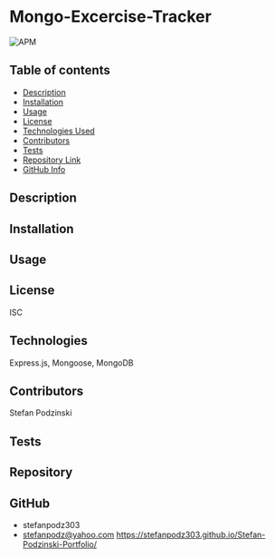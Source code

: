 # Mongo-Excercise-Tracker

![APM](https://img.shields.io/badge/license-ISC-blue)


## Table of contents
- [Description](#Description)
- [Installation](#Installation)
- [Usage](#Usage)
- [License](#License)
- [Technologies Used](#Technologies)
- [Contributors](#Contributors)
- [Tests](#Tests)
- [Repository Link](#Repository)
- [GitHub Info](#GitHub) 

## Description 


## Installation


## Usage


## License
ISC

## Technologies
Express.js, Mongoose, MongoDB

## Contributors
Stefan Podzinski 


## Tests


## Repository


## GitHub
- stefanpodz303
- stefanpodz@yahoo.com
https://stefanpodz303.github.io/Stefan-Podzinski-Portfolio/
